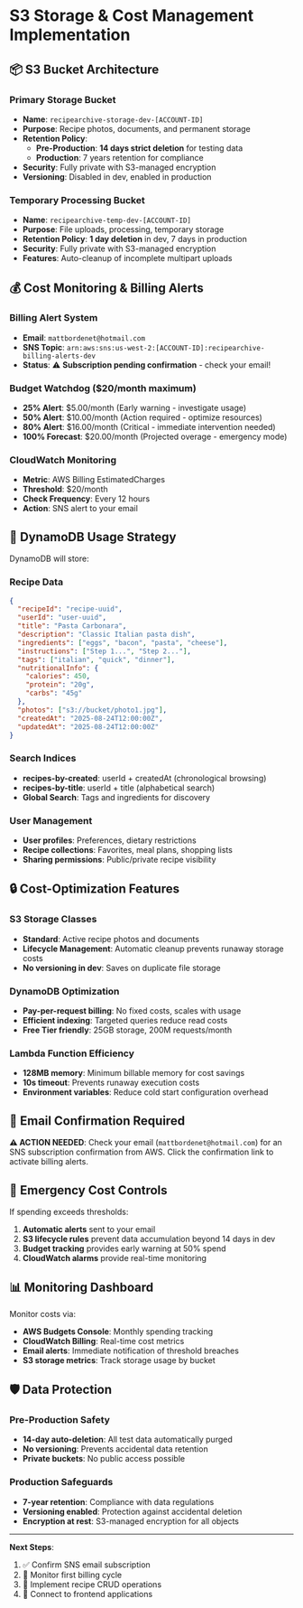 # S3 Storage & Cost Management Implementation

## 📦 S3 Bucket Architecture

### Primary Storage Bucket

- **Name**: `recipearchive-storage-dev-[ACCOUNT-ID]`
- **Purpose**: Recipe photos, documents, and permanent storage
- **Retention Policy**:
  - **Pre-Production**: **14 days strict deletion** for testing data
  - **Production**: 7 years retention for compliance
- **Security**: Fully private with S3-managed encryption
- **Versioning**: Disabled in dev, enabled in production

### Temporary Processing Bucket

- **Name**: `recipearchive-temp-dev-[ACCOUNT-ID]`
- **Purpose**: File uploads, processing, temporary storage
- **Retention Policy**: **1 day deletion** in dev, 7 days in production
- **Security**: Fully private with S3-managed encryption
- **Features**: Auto-cleanup of incomplete multipart uploads

## 💰 Cost Monitoring & Billing Alerts

### Billing Alert System

- **Email**: `mattbordenet@hotmail.com`
- **SNS Topic**: `arn:aws:sns:us-west-2:[ACCOUNT-ID]:recipearchive-billing-alerts-dev`
- **Status**: ⚠️ **Subscription pending confirmation** - check your email!

### Budget Watchdog ($20/month maximum)

- **25% Alert**: $5.00/month (Early warning - investigate usage)
- **50% Alert**: $10.00/month (Action required - optimize resources)
- **80% Alert**: $16.00/month (Critical - immediate intervention needed)
- **100% Forecast**: $20.00/month (Projected overage - emergency mode)

### CloudWatch Monitoring

- **Metric**: AWS Billing EstimatedCharges
- **Threshold**: $20/month
- **Check Frequency**: Every 12 hours
- **Action**: SNS alert to your email

## 🎯 DynamoDB Usage Strategy

DynamoDB will store:

### Recipe Data

```json
{
  "recipeId": "recipe-uuid",
  "userId": "user-uuid",
  "title": "Pasta Carbonara",
  "description": "Classic Italian pasta dish",
  "ingredients": ["eggs", "bacon", "pasta", "cheese"],
  "instructions": ["Step 1...", "Step 2..."],
  "tags": ["italian", "quick", "dinner"],
  "nutritionalInfo": {
    "calories": 450,
    "protein": "20g",
    "carbs": "45g"
  },
  "photos": ["s3://bucket/photo1.jpg"],
  "createdAt": "2025-08-24T12:00:00Z",
  "updatedAt": "2025-08-24T12:00:00Z"
}
```

### Search Indices

- **recipes-by-created**: userId + createdAt (chronological browsing)
- **recipes-by-title**: userId + title (alphabetical search)
- **Global Search**: Tags and ingredients for discovery

### User Management

- **User profiles**: Preferences, dietary restrictions
- **Recipe collections**: Favorites, meal plans, shopping lists
- **Sharing permissions**: Public/private recipe visibility

## 🔒 Cost-Optimization Features

### S3 Storage Classes

- **Standard**: Active recipe photos and documents
- **Lifecycle Management**: Automatic cleanup prevents runaway storage costs
- **No versioning in dev**: Saves on duplicate file storage

### DynamoDB Optimization

- **Pay-per-request billing**: No fixed costs, scales with usage
- **Efficient indexing**: Targeted queries reduce read costs
- **Free Tier friendly**: 25GB storage, 200M requests/month

### Lambda Function Efficiency

- **128MB memory**: Minimum billable memory for cost savings
- **10s timeout**: Prevents runaway execution costs
- **Environment variables**: Reduce cold start configuration overhead

## 📧 Email Confirmation Required

**⚠️ ACTION NEEDED**: Check your email (`mattbordenet@hotmail.com`) for an SNS subscription confirmation from AWS. Click the confirmation link to activate billing alerts.

## 🚨 Emergency Cost Controls

If spending exceeds thresholds:

1. **Automatic alerts** sent to your email
2. **S3 lifecycle rules** prevent data accumulation beyond 14 days in dev
3. **Budget tracking** provides early warning at 50% spend
4. **CloudWatch alarms** provide real-time monitoring

## 📊 Monitoring Dashboard

Monitor costs via:

- **AWS Budgets Console**: Monthly spending tracking
- **CloudWatch Billing**: Real-time cost metrics
- **Email alerts**: Immediate notification of threshold breaches
- **S3 storage metrics**: Track storage usage by bucket

## 🛡️ Data Protection

### Pre-Production Safety

- **14-day auto-deletion**: All test data automatically purged
- **No versioning**: Prevents accidental data retention
- **Private buckets**: No public access possible

### Production Safeguards

- **7-year retention**: Compliance with data regulations
- **Versioning enabled**: Protection against accidental deletion
- **Encryption at rest**: S3-managed encryption for all objects

---

**Next Steps**:

1. ✅ Confirm SNS email subscription
2. 🔄 Monitor first billing cycle
3. 🚀 Implement recipe CRUD operations
4. 📱 Connect to frontend applications
